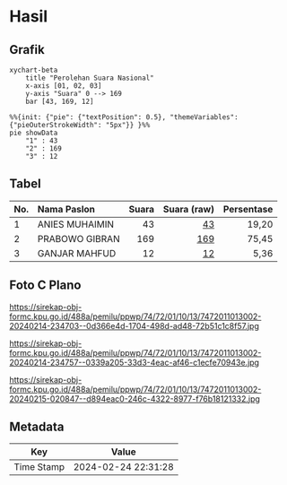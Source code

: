 # Hasil

## Grafik

```mermaid
xychart-beta
    title "Perolehan Suara Nasional"
    x-axis [01, 02, 03]
    y-axis "Suara" 0 --> 169
    bar [43, 169, 12]
```

```mermaid
%%{init: {"pie": {"textPosition": 0.5}, "themeVariables": {"pieOuterStrokeWidth": "5px"}} }%%
pie showData
    "1" : 43
    "2" : 169
    "3" : 12
```

## Tabel

| No. | Nama Paslon    | Suara | Suara (raw) | Persentase |
|:--- |:-------------- | -----:| -----------:| ----------:|
| 1   | ANIES MUHAIMIN | 43    | [43][p-1]   | 19,20      |
| 2   | PRABOWO GIBRAN | 169   | [169][p-2]  | 75,45      |
| 3   | GANJAR MAHFUD  | 12    | [12][p-3]   | 5,36       |


[p-1]: https://github.com/gigit-pemilu/pemilu-2024/blob/main/pilpres/hitung-suara/sub/74-sulawesi-tenggara/sub/72-kota-bau-bau/sub/01-betoambari/sub/1013-sulaa/sub/002-tps/sub/paslon-1.txt
[p-2]: https://github.com/gigit-pemilu/pemilu-2024/blob/main/pilpres/hitung-suara/sub/74-sulawesi-tenggara/sub/72-kota-bau-bau/sub/01-betoambari/sub/1013-sulaa/sub/002-tps/sub/paslon-2.txt
[p-3]: https://github.com/gigit-pemilu/pemilu-2024/blob/main/pilpres/hitung-suara/sub/74-sulawesi-tenggara/sub/72-kota-bau-bau/sub/01-betoambari/sub/1013-sulaa/sub/002-tps/sub/paslon-3.txt

## Foto C Plano

https://sirekap-obj-formc.kpu.go.id/488a/pemilu/ppwp/74/72/01/10/13/7472011013002-20240214-234703--0d366e4d-1704-498d-ad48-72b51c1c8f57.jpg

https://sirekap-obj-formc.kpu.go.id/488a/pemilu/ppwp/74/72/01/10/13/7472011013002-20240214-234757--0339a205-33d3-4eac-af46-c1ecfe70943e.jpg

https://sirekap-obj-formc.kpu.go.id/488a/pemilu/ppwp/74/72/01/10/13/7472011013002-20240215-020847--d894eac0-246c-4322-8977-f76b18121332.jpg


## Metadata

| Key        | Value               |
| ---------- | ------------------- |
| Time Stamp | 2024-02-24 22:31:28 |



